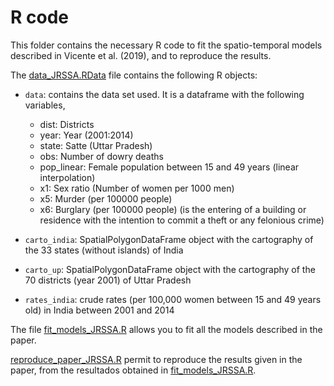 # R code

This folder contains the necessary R code to fit the spatio-temporal models described in Vicente et al. (2019), and to reproduce the results.

The [data_JRSSA.RData](https://github.com/spatialstatisticsupna/Dowry_JRSSA_article/blob/master/R/data_JRSSA.RData) file contains the following R objects:

- ```data```: contains the data set used. It is a dataframe with the following variables,
	- dist: Districts
	- year: Year (2001:2014)
	- state: Satte (Uttar Pradesh)
	- obs: Number of dowry deaths
	- pop_linear: Female population between 15 and 49 years (linear interpolation)
	- x1: Sex ratio (Number of women per 1000 men)
	- x5: Murder (per 100000 people)
	- x6: Burglary (per 100000 people) (is the entering of a building or residence with the intention to commit a theft or any felonious crime) 

- ```carto_india```: SpatialPolygonDataFrame object with the cartography of the 33 states (without islands) of India

- ```carto_up```: SpatialPolygonDataFrame object with the cartography of the 70 districts (year 2001) of Uttar Pradesh

- ```rates_india```: crude rates (per 100,000 women between 15 and 49 years old) in India between 2001 and 2014


The file [fit_models_JRSSA.R](https://github.com/spatialstatisticsupna/Dowry_JRSSA_article/blob/master/R/fit_models_JRSSA.R) allows you to fit all the models described in the paper.


[reproduce_paper_JRSSA.R](https://github.com/spatialstatisticsupna/Dowry_JRSSA_article/blob/master/R/reproduce_paper_JRSSA.R) permit to reproduce the results given in the paper, from the resultados obtained in [fit_models_JRSSA.R](https://github.com/spatialstatisticsupna/Dowry_JRSSA_article/blob/master/R/fit_models_JRSSA.R).


